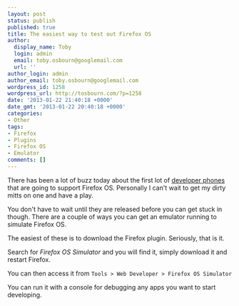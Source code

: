 ```yaml
---
layout: post
status: publish
published: true
title: The easiest way to test out Firefox OS
author:
  display_name: Toby
  login: admin
  email: toby.osbourn@googlemail.com
  url: ''
author_login: admin
author_email: toby.osbourn@googlemail.com
wordpress_id: 1258
wordpress_url: http://tosbourn.com/?p=1258
date: '2013-01-22 21:40:18 +0000'
date_gmt: '2013-01-22 20:40:18 +0000'
categories:
- Other
tags:
- Firefox
- Plugins
- Firefox OS
- Emulator
comments: []
---
```

<p>There has been a lot of buzz today about the first lot of <a href="https://hacks.mozilla.org/2013/01/announcing-the-firefox-os-developer-preview-phone/">developer phones</a> that are going to support Firefox OS. Personally I can't wait to get my dirty mitts on one and have a play.</p>
<p>You don't have to wait until they are released before you can get stuck in though. There are a couple of ways you can get an emulator running to simulate Firefox OS.</p>
<p>The easiest of these is to download the Firefox plugin. Seriously, that is it.</p>
<p>Search for <em>Firefox OS Simulator</em> and you will find it, simply download it and restart Firefox.</p>
<p>You can then access it from <code>Tools &gt; Web Developer &gt; Firefox OS Simulator</code></p>
<p>You can run it with a console for debugging any apps you want to start developing.</p>
